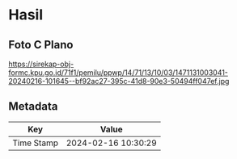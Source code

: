 # Hasil

## Foto C Plano

https://sirekap-obj-formc.kpu.go.id/71f1/pemilu/ppwp/14/71/13/10/03/1471131003041-20240216-101645--bf92ac27-395c-41d8-90e3-50494ff047ef.jpg


## Metadata

| Key        | Value               |
| ---------- | ------------------- |
| Time Stamp | 2024-02-16 10:30:29 |



